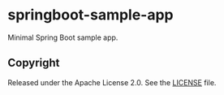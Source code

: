 # springboot-sample-app

Minimal Spring Boot sample app.

## Copyright

Released under the Apache License 2.0. See the [LICENSE](https://github.com/codecentric/springboot-sample-app/blob/master/LICENSE) file.

